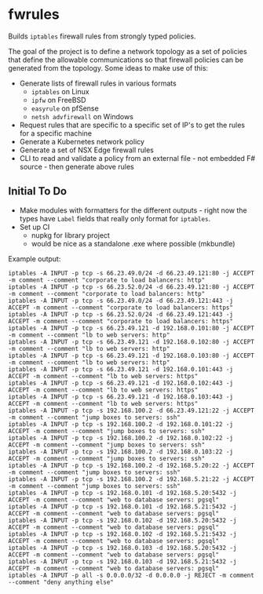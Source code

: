 fwrules
=======

Builds `iptables` firewall rules from strongly typed policies.

The goal of the project is to define a network topology as a set of policies
that define the allowable communications so that firewall policies can be
generated from the topology.  Some ideas to make use of this:

* Generate lists of firewall rules in various formats
    - `iptables` on Linux
    - `ipfw` on FreeBSD
    - `easyrule` on pfSense
    - `netsh advfirewall` on Windows
* Request rules that are specific to a specific set of IP's to get the rules for a specific machine
* Generate a Kubernetes network policy
* Generate a set of NSX Edge firewall rules
* CLI to read and validate a policy from an external file - not embedded F# source - then generate above rules


Initial To Do
-------------

* Make modules with formatters for the different outputs - right now the types have `Label` fields that really only format for `iptables`.
* Set up CI
    - nupkg for library project
    - would be nice as a standalone .exe where possible (mkbundle)

Example output:
```
iptables -A INPUT -p tcp -s 66.23.49.0/24 -d 66.23.49.121:80 -j ACCEPT -m comment --comment "corporate to load balancers: http"
iptables -A INPUT -p tcp -s 66.23.52.0/24 -d 66.23.49.121:80 -j ACCEPT -m comment --comment "corporate to load balancers: http"
iptables -A INPUT -p tcp -s 66.23.49.0/24 -d 66.23.49.121:443 -j ACCEPT -m comment --comment "corporate to load balancers: https"
iptables -A INPUT -p tcp -s 66.23.52.0/24 -d 66.23.49.121:443 -j ACCEPT -m comment --comment "corporate to load balancers: https"
iptables -A INPUT -p tcp -s 66.23.49.121 -d 192.168.0.101:80 -j ACCEPT -m comment --comment "lb to web servers: http"
iptables -A INPUT -p tcp -s 66.23.49.121 -d 192.168.0.102:80 -j ACCEPT -m comment --comment "lb to web servers: http"
iptables -A INPUT -p tcp -s 66.23.49.121 -d 192.168.0.103:80 -j ACCEPT -m comment --comment "lb to web servers: http"
iptables -A INPUT -p tcp -s 66.23.49.121 -d 192.168.0.101:443 -j ACCEPT -m comment --comment "lb to web servers: https"
iptables -A INPUT -p tcp -s 66.23.49.121 -d 192.168.0.102:443 -j ACCEPT -m comment --comment "lb to web servers: https"
iptables -A INPUT -p tcp -s 66.23.49.121 -d 192.168.0.103:443 -j ACCEPT -m comment --comment "lb to web servers: https"
iptables -A INPUT -p tcp -s 192.168.100.2 -d 66.23.49.121:22 -j ACCEPT -m comment --comment "jump boxes to servers: ssh"
iptables -A INPUT -p tcp -s 192.168.100.2 -d 192.168.0.101:22 -j ACCEPT -m comment --comment "jump boxes to servers: ssh"
iptables -A INPUT -p tcp -s 192.168.100.2 -d 192.168.0.102:22 -j ACCEPT -m comment --comment "jump boxes to servers: ssh"
iptables -A INPUT -p tcp -s 192.168.100.2 -d 192.168.0.103:22 -j ACCEPT -m comment --comment "jump boxes to servers: ssh"
iptables -A INPUT -p tcp -s 192.168.100.2 -d 192.168.5.20:22 -j ACCEPT -m comment --comment "jump boxes to servers: ssh"
iptables -A INPUT -p tcp -s 192.168.100.2 -d 192.168.5.21:22 -j ACCEPT -m comment --comment "jump boxes to servers: ssh"
iptables -A INPUT -p tcp -s 192.168.0.101 -d 192.168.5.20:5432 -j ACCEPT -m comment --comment "web to database servers: pgsql"
iptables -A INPUT -p tcp -s 192.168.0.101 -d 192.168.5.21:5432 -j ACCEPT -m comment --comment "web to database servers: pgsql"
iptables -A INPUT -p tcp -s 192.168.0.102 -d 192.168.5.20:5432 -j ACCEPT -m comment --comment "web to database servers: pgsql"
iptables -A INPUT -p tcp -s 192.168.0.102 -d 192.168.5.21:5432 -j ACCEPT -m comment --comment "web to database servers: pgsql"
iptables -A INPUT -p tcp -s 192.168.0.103 -d 192.168.5.20:5432 -j ACCEPT -m comment --comment "web to database servers: pgsql"
iptables -A INPUT -p tcp -s 192.168.0.103 -d 192.168.5.21:5432 -j ACCEPT -m comment --comment "web to database servers: pgsql"
iptables -A INPUT -p all -s 0.0.0.0/32 -d 0.0.0.0 -j REJECT -m comment --comment "deny anything else"
```